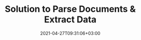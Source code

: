 ---
############################# Static ############################
layout: "product"
date: 2021-04-27T09:31:06+03:00
draft: false

############################# Head ############################
head_title: "Document Parser Apps, SDKs and Cloud APIs"
head_description: "Parse documents to extract text, images and document information with Cloud API, native APIs and online application for developers and end users"

############################# Header ############################
title: "Solution to Parse Documents & Extract Data"
description: "Parse documents to extract text, images and document information with Cloud API, native APIs and online application for developers and end users"

############################# APIs ###############################
apis:
  enable: true

  api:
    # api loop
    - title: "GroupDocs.Parser Cloud APIs Include"
      link: "/parser/family"
      label: "View All Cloud APIs"
      api_product:
        # api_product loop
        - link: "/parser/curl/"
          img_alt: "GroupDocs.Parser Cloud for cURL"
          image: "/sdk/272x272/groupdocs_parser-for-curl.webp"
          product: "GroupDocs.Parser"
          platform: "cURL"
          content: "cURL commands for RESTful document parser Cloud API to parse documents and extract data from documents and containers like ZIP archives & PDF Portfolios."

        # api_product loop
        - link: "/parser/net/"
          img_alt: "GroupDocs.Parser Cloud SDK for .NET"
          image: "/sdk/272x272/groupdocs_parser-for-net.webp"
          product: "GroupDocs.Parser"
          platform: "Cloud SDK for .NET"
          content: "Extract images, text, document information by parsing any document by user-defined template in your Microsoft .NET applications."

        # api_product loop
        - link: "/parser/java/"
          img_alt: "GroupDocs.Parser Cloud SDK for Java"
          image: "/sdk/272x272/groupdocs_parser-for-java.webp"
          product: "GroupDocs.Parser"
          platform: "Cloud SDK for Java"
          content: "Cloud SDK for Java developers to quickly parse documents, extract document information and data within Java-based applications."
   
   # api loop
    - title: "GroupDocs.Parser On Premise APIs Include"
      link: "/parser/"
      label: "View All On Premise APIs"
      api_product:
        # api_product loop
        - link: "/parser/net/"
          img_alt: "GroupDocs.Parser for .NET"
          image: "/logo/net/groupdocs-parser.png"
          product: "GroupDocs.Parser"
          platform: ".NET"
          content: "On Premise Parser APIs for .NET Framework based applications to extract data from the supported document file formats."

        # api_product loop
        - link: "/parser/java/"
          img_alt: "GroupDocs.Parser for Java"
          image: "/logo/java/groupdocs-parser.png"
          product: "GroupDocs.Parser"
          platform: "Java"
          content: "On-Premise APIs for Java based applications to parse and extract data from the supported document file formats."
    
    # api loop
    - title: "GroupDocs.Parser Cross Platform Apps Include"
      link: "https://products.groupdocs.app/parser/family"
      label: "View All Cross Platform Apps"
      api_product:
        # api_product loop
        - link: "https://products.groupdocs.app/parser/total"
          img_alt: "GroupDocs.Parser Total"
          image: "/logo/app/groupdocs_parser-app.png"
          product: "GroupDocs.Parser"
          platform: "Total"
          content: "Free online app to parse Word, Excel, PowerPoint, PDF & 30+ more document types."

        # api_product loop
        - link: "https://products.groupdocs.app/parser/docx"
          img_alt: "GroupDocs.Parser DOCX"
          image: "/logo/app/groupdocs_words-app.png"
          product: "GroupDocs.Parser"
          platform: "DOCX"
          content: "Parse Word documents directly from your web browser to extract images, text or metadata."

        # api_product loop
        - link: "https://products.groupdocs.app/parser/pdf"
          img_alt: "GroupDocs.Parser PDF"
          image: "/logo/app/groupdocs_pdf-app.png"
          product: "GroupDocs.Parser"
          platform: "PDF"
          content: "Free PDF parsing app that works on any platform or device without any limitations."

    

############################# Back to top ###############################
back_to_top:
  enable: true
---